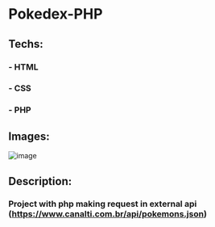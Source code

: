 # Pokedex-PHP

## Techs:

### - HTML
### - CSS
### - PHP

## Images:

![image](https://user-images.githubusercontent.com/105173667/198737364-93d025ec-70ab-42e1-8627-04ddfdefe4b7.png)

## Description:

### Project with php making request in external api (https://www.canalti.com.br/api/pokemons.json) 
